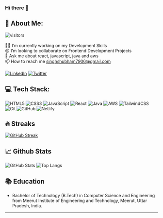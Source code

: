 ### Hi there 👋


## 💫 About Me:
![visitors](https://visitor-badge.laobi.icu/badge?page_id=Shubham7906.Shubham7906)
<br><br>
👨‍💻 I’m currently working on my Development Skills<br>😍 I’m looking to collaborate on Frontend Development Projects<br>💬 Ask me about react, javascript, java and aws<br>📫 How to reach me singhshubham7906@gmail.com <br> <br>
[![LinkedIn](https://img.shields.io/badge/linkedin-%230077B5.svg?style=for-the-badge&logo=linkedin&logoColor=white)](https://www.linkedin.com/in/shubhamsingh06388/) [![Twitter](https://img.shields.io/badge/Twitter-%231DA1F2.svg?style=for-the-badge&logo=Twitter&logoColor=white)](https://twitter.com/Shubham0638) 


## 💻 Tech Stack:
![HTML5](https://img.shields.io/badge/html5-%23E34F26.svg?style=for-the-badge&logo=html5&logoColor=white)  ![CSS3](https://img.shields.io/badge/css3-%231572B6.svg?style=for-the-badge&logo=css3&logoColor=white) ![JavaScript](https://img.shields.io/badge/javascript-%23323330.svg?style=for-the-badge&logo=javascript&logoColor=%23F7DF1E) ![React](https://img.shields.io/badge/react-%2320232a.svg?style=for-the-badge&logo=react&logoColor=%2361DAFB) ![Java](https://img.shields.io/badge/java-%23ED8B00.svg?style=for-the-badge&logo=java&logoColor=white) ![AWS](https://img.shields.io/badge/AWS-%23FF9900.svg?style=for-the-badge&logo=amazon-aws&logoColor=white) ![TailwindCSS](https://img.shields.io/badge/tailwindcss-%2338B2AC.svg?style=for-the-badge&logo=tailwind-css&logoColor=white) ![Git](https://img.shields.io/badge/git-%23F05033.svg?style=for-the-badge&logo=git&logoColor=white) ![GitHub](https://img.shields.io/badge/github-%23121011.svg?style=for-the-badge&logo=github&logoColor=white) ![Netlify](https://img.shields.io/badge/netlify-%23000000.svg?style=for-the-badge&logo=netlify&logoColor=#00C7B7) 

## :fire: Streaks 
[![GitHub Streak](http://github-readme-streak-stats.herokuapp.com?user=Shubham7906)](https://git.io/streak-stats)  

## 📈 Github Stats
![GitHub Stats](https://github-readme-stats.vercel.app/api?username=Shubham7906&show_icons=true&hide=issues,prs)
![Top Langs](https://github-readme-stats.vercel.app/api/top-langs/?username=Shubham7906&layout=compact&langs_count=4)

## 📚 Education
- Bachelor of Technology (B.Tech) in Computer Science and Engineering from Meerut Institute of Engineering and Technology, Meerut, Uttar Pradesh, India.

---

<!-- Proudly created with GPRM ( https://gprm.itsvg.in ) -->
